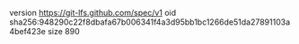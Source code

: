 version https://git-lfs.github.com/spec/v1
oid sha256:948290c22f8dbafa67b006341f4a3d95bb1bc1266de51da27891103a4bef423e
size 890
